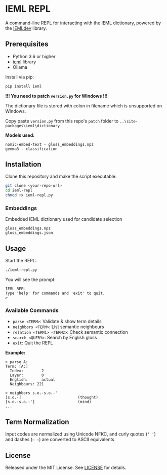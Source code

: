 # IEML REPL

A command-line REPL for interacting with the IEML dictionary, powered by the [IEMLdev](https://github.com/IEMLdev/ieml) library.

## Prerequisites

* Python 3.6 or higher
* [ieml](https://github.com/IEMLdev/ieml) library
* Ollama

Install via pip:

```bash
pip install ieml
```

**!!! You need to patch `version.py` for Windows !!!**

The dictionary file is stored with colon in filename which is unsupported on Windows. 

Copy paste `version.py` from this repo's `patch` folder to
 `..\site-packages\ieml\dictionary`

 **Models used:**
```
nomic-embed-text - gloss_embeddings.npz
gemma3 - classification
```
## Installation

Clone this repository and make the script executable:

```bash
git clone <your-repo-url>
cd ieml-repl
chmod +x ieml-repl.py
```

### Embeddings
Embedded IEML dictionary used for candidate selection
```
gloss_embeddings.npz
gloss_embeddings.json
```

## Usage

Start the REPL:

```bash
./ieml-repl.py
```

You will see the prompt:

```
IEML REPL 
Type 'help' for commands and 'exit' to quit.
>
```

### Available Commands

* `parse <TERM>`: Validate & show term details
* `neighbors <TERM>`: List semantic neighbours
* `relation <TERM1> <TERM2>`: Check semantic connection
* `search <QUERY>`: Search by English gloss
* `exit`: Quit the REPL

**Example:**

```
> parse A:
Term: [A:]
  Index:        2
  Layer:        0
  English:      actual
  Neighbours: 221

> neighbors s.o.-s.o.-' 
[s.o.-]                         (thought)
[s.o.-s.o.-']                   (mind)
...
```

## Term Normalization

Input codes are normalized using Unicode NFKC, and curly quotes (`‘ ’`) and dashes (`– —`) are converted to ASCII equivalents

## License

Released under the MIT License. See [LICENSE](LICENSE) for details.
